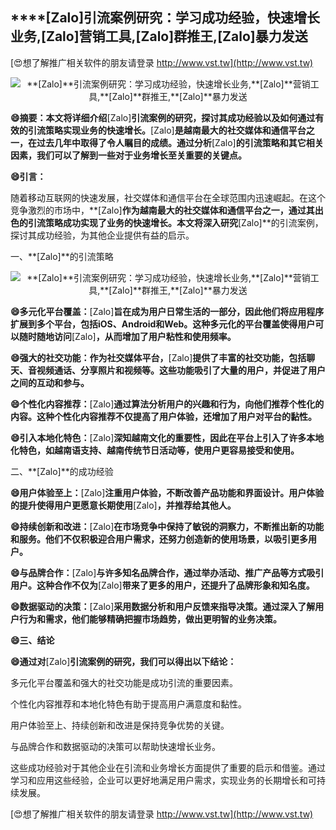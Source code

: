 ## ****[Zalo]**引流案例研究：学习成功经验，快速增长业务,**[Zalo]**营销工具,**[Zalo]**群推王,**[Zalo]**暴力发送**

[😍想了解推广相关软件的朋友请登录 http://www.vst.tw](http://www.vst.tw)

 <center><img src="https://vst.tw/MP4/tuiguang/png/6.png" alt="**[Zalo]**引流案例研究：学习成功经验，快速增长业务,**[Zalo]**营销工具,**[Zalo]**群推王,**[Zalo]**暴力发送"></center>

**😄摘要：本文将详细介绍**[Zalo]**引流案例的研究，探讨其成功经验以及如何通过有效的引流策略实现业务的快速增长。**[Zalo]**是越南最大的社交媒体和通信平台之一，在过去几年中取得了令人瞩目的成绩。通过分析**[Zalo]**的引流策略和其它相关因素，我们可以了解到一些对于业务增长至关重要的关键点。**

**😄引言：**

随着移动互联网的快速发展，社交媒体和通信平台在全球范围内迅速崛起。在这个竞争激烈的市场中，**[Zalo]**作为越南最大的社交媒体和通信平台之一，通过其出色的引流策略成功实现了业务的快速增长。本文将深入研究**[Zalo]**的引流案例，探讨其成功经验，为其他企业提供有益的启示。

一、**[Zalo]**的引流策略

 <center><img src="https://vst.tw/MP4/tuiguang/png/0.png" alt="**[Zalo]**引流案例研究：学习成功经验，快速增长业务,**[Zalo]**营销工具,**[Zalo]**群推王,**[Zalo]**暴力发送"></center>

**😄多元化平台覆盖：**[Zalo]**旨在成为用户日常生活的一部分，因此他们将应用程序扩展到多个平台，包括iOS、Android和Web。这种多元化的平台覆盖使得用户可以随时随地访问**[Zalo]**，从而增加了用户粘性和使用频率。**

**😄强大的社交功能：作为社交媒体平台，**[Zalo]**提供了丰富的社交功能，包括聊天、音视频通话、分享照片和视频等。这些功能吸引了大量的用户，并促进了用户之间的互动和参与。**

**😄个性化内容推荐：**[Zalo]**通过算法分析用户的兴趣和行为，向他们推荐个性化的内容。这种个性化内容推荐不仅提高了用户体验，还增加了用户对平台的黏性。**

**😄引入本地化特色：**[Zalo]**深知越南文化的重要性，因此在平台上引入了许多本地化特色，如越南语支持、越南传统节日活动等，使用户更容易接受和使用。**

二、**[Zalo]**的成功经验

**😄用户体验至上：**[Zalo]**注重用户体验，不断改善产品功能和界面设计。用户体验的提升使得用户更愿意长期使用**[Zalo]**，并推荐给其他人。**

**😄持续创新和改进：**[Zalo]**在市场竞争中保持了敏锐的洞察力，不断推出新的功能和服务。他们不仅积极迎合用户需求，还努力创造新的使用场景，以吸引更多用户。**

**😄与品牌合作：**[Zalo]**与许多知名品牌合作，通过举办活动、推广产品等方式吸引用户。这种合作不仅为**[Zalo]**带来了更多的用户，还提升了品牌形象和知名度。**

**😄数据驱动的决策：**[Zalo]**采用数据分析和用户反馈来指导决策。通过深入了解用户行为和需求，他们能够精确把握市场趋势，做出更明智的业务决策。**

**😄三、结论**

**😄通过对**[Zalo]**引流案例的研究，我们可以得出以下结论：**

多元化平台覆盖和强大的社交功能是成功引流的重要因素。

个性化内容推荐和本地化特色有助于提高用户满意度和黏性。

用户体验至上、持续创新和改进是保持竞争优势的关键。

与品牌合作和数据驱动的决策可以帮助快速增长业务。

这些成功经验对于其他企业在引流和业务增长方面提供了重要的启示和借鉴。通过学习和应用这些经验，企业可以更好地满足用户需求，实现业务的长期增长和可持续发展。

[😍想了解推广相关软件的朋友请登录 http://www.vst.tw](http://www.vst.tw)



